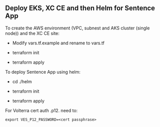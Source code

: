 ## Deploy EKS, XC CE and then Helm for Sentence App

To create the AWS environment (VPC, subnest and AKS cluster (single node)) and the XC CE site:

- Modify vars.tf.example and rename to vars.tf

- terraform init

- terraform apply

To deploy Sentence App using helm:

- cd ./helm

- terraform init

- terraform apply


For Volterra cert auth .p12. need to:

	export VES_P12_PASSWORD=<cert passphrase>
